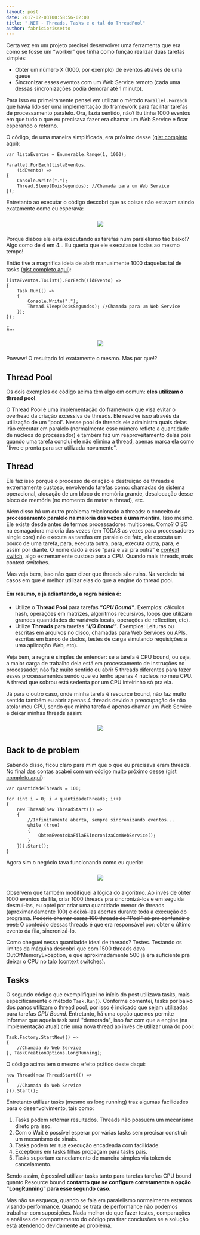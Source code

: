 ```yaml
---
layout: post
date: 2017-02-03T00:58:56-02:00
title: ".NET - Threads, Tasks e o tal do ThreadPool"
author: fabriciorissetto
---
```


Certa vez em um projeto precisei desenvolver uma ferramenta que era como se fosse um “worker” que tinha como função realizar duas tarefas simples:

- Obter um número X (1000, por exemplo) de eventos através de uma queue
- Sincronizar esses eventos com um Web Service remoto (cada uma dessas sincronizações podia demorar até 1 minuto).

Para isso eu primeiramente pensei em utilizar o método `Parallel.Foreach` que havia lido ser uma implementação do framework para facilitar tarefas de processamento paralelo. Ora, fazia sentido, não? Eu tinha 1000 eventos em que tudo o que eu precisava fazer era chamar um Web Service e ficar esperando o retorno. 

O código, de uma maneira simplificada, era próximo desse ([gist completo aqui]( https://gist.github.com/fabriciorissetto/69cfb8188cbab6c61eed30b6f814cdbf)):

    var listaEventos = Enumerable.Range(1, 1000);

    Parallel.ForEach(listaEventos,
        (idEvento) =>
    {
        Console.Write(".");
        Thread.Sleep(DoisSegundos); //Chamada para um Web Service
    });

Entretanto ao executar o código descobri que as coisas não estavam saindo exatamente como eu esperava:

<center>
  <img style="margin: 10px" src="{{ site.baseurl }}/content/2017-02-03-threadsetasks/parallel.gif" />
</center>

Porque diabos ele está executando as tarefas num paralelismo tão baixo!? Algo como de 4 em 4... Eu queria que ele executasse todas ao mesmo tempo!

Então tive a magnífica ideia de abrir manualmente 1000 daquelas tal de tasks ([gist completo aqui]( https://gist.github.com/fabriciorissetto/ca78913af7cadc5abb6550e7aad34bee)):

    listaEventos.ToList().ForEach((idEvento) =>
    {
        Task.Run(() =>
        {
            Console.Write(".");
            Thread.Sleep(DoisSegundos); //Chamada para um Web Service
        });
    });

E... 

<center>
  <img style="margin: 10px" src="{{ site.baseurl }}/content/2017-02-03-threadsetasks/parallel.gif" />
</center>

Powww! O resultado foi exatamente o mesmo. Mas por que!?

## Thread Pool
Os dois exemplos de código acima têm algo em comum: **eles utilizam o thread pool**.

O Thread Pool é uma implementação do framework que visa evitar o overhead da criação excessiva de threads. Ele resolve isso através da utilização de um “pool”. Nesse pool de threads ele administra quais delas irão executar em paralelo (normalmente esse número reflete a quantidade de núcleos do processador) e também faz um reaproveitamento delas pois quando uma tarefa conclui ele não elimina a thread, apenas marca ela como "livre e pronta para ser utilizada novamente".

## Thread
Ele faz isso porque o processo de criação e destruição de threads é extremamente custoso, envolvendo tarefas como: chamadas de sistema operacional, alocação de um bloco de memória grande, desalocação desse bloco de memória (no momento de matar a thread), etc. 

Além disso há um outro problema relacionado a threads: o conceito de **processamento paralelo na maioria das vezes é uma mentira**. Isso mesmo. Ele existe desde antes de termos processadores multicores. Como? O SO na esmagadora maioria das vezes (em TODAS as vezes para processadores single core) não executa as tarefas em paralelo de fato, ele executa um pouco de uma tarefa, para, executa outra, para, executa outra, para, e assim por diante. O nome dado a esse “para e vai pra outra” é [context switch]( https://en.wikipedia.org/wiki/Context_switch), algo extremamente custoso para a CPU. Quando mais threads, mais context switches. 

Mas veja bem, isso não quer dizer que threads são ruins. Na verdade há casos em que é melhor utilizar elas do que a engine do thread pool. 

#### Em resumo, e já adiantando, a regra básica é:

- Utilize o **Thread Pool** para tarefas ***"CPU Bound"***. Exemplos: cálculos hash, operações em matrizes, algoritmos recursivos, loops que utilizam grandes quantidades de variáveis locais, operações de reflection, etc).
- Utilize **Threads** para tarefas ***"I/O Bound"***. Exemplos: Leituras ou escritas em arquivos no disco, chamadas para Web Services ou APIs, escritas em banco de dados, testes de carga simulando requisições a uma aplicação Web, etc).

Veja bem, a regra é simples de entender: se a tarefa é CPU bound, ou seja, a maior carga de trabalho dela está em processamento de instruções no processador, não faz muito sentido eu abrir 5 threads diferentes para fazer esses processamentos sendo que eu tenho apenas 4 núcleos no meu CPU. A thread que sobrou está sedenta por um CPU inteirinho só pra ela.

Já para o outro caso, onde minha tarefa é resource bound, não faz muito sentido também eu abrir apenas 4 threads devido a preocupação de não atolar meu CPU, sendo que minha tarefa é apenas chamar um Web Service e deixar minhas threads assim:

<center>
  <img style="margin: 10px" src="{{ site.baseurl }}/content/2017-02-03-threadsetasks/bored.png" />
</center>

## Back to de problem

Sabendo disso, ficou claro para mim que o que eu precisava eram threads. No final das contas acabei com um código muito próximo desse ([gist completo aqui](https://gist.github.com/fabriciorissetto/96b9db06f17bd10f4fdd0ab969a83845)):

    var quantidadeThreads = 100;
    
    for (int i = 0; i < quantidadeThreads; i++)
    {
        new Thread(new ThreadStart(() =>
        {
            //Infinitamente aberta, sempre sincronizando eventos...
            while (true)
            {
                ObtemEventoDaFilaESincronizaComWebService();
            }
        })).Start();
    }

Agora sim o negócio tava funcionando como eu queria:

<center>
  <img style="margin: 10px" src="{{ site.baseurl }}/content/2017-02-03-threadsetasks/threads.gif" />
</center>

Observem que também modifiquei a lógica do algoritmo. Ao invés de obter 1000 eventos da fila, criar 1000 threads pra sincronizá-los e em seguida destruí-las, eu optei por criar uma quantidade menor de threads (aproximandamente 100) e deixá-las abertas durante toda a execução do programa. <del>Poderia chamar essas 100 threads de "Pool" só pra confundir o post.</del> O conteúdo dessas threads é que era responsável por: obter o último evento da fila, sincronizá-lo.

Como cheguei nessa quantiadde ideal de threads? Testes. Testando os limites da máquina descobri que com 1500 threads dava OutOfMemoryException, e que aproximadamente 500 já era suficiente pra deixar o CPU no talo (context switches).

## Tasks

O segundo código que exemplifiquei no início do post utilizava tasks, mais especificamente o método `Task.Run()`. Conforme comentei, tasks por baixo dos panos utilizam o thread pool, por isso é indicado que sejam utilizadas para tarefas *CPU Bound*. Entretanto, há uma opção que nos permite informar que aquela task será "demorada", isso faz com que a engine (na implementação atual) crie uma nova thread ao invés de utilizar uma do pool:

    Task.Factory.StartNew(() =>
    {
        //Chamada do Web Service
    }, TaskCreationOptions.LongRunning);

O código acima tem o mesmo efeito prático deste daqui:

    new Thread(new ThreadStart(() =>
    {
        //Chamada do Web Service
    })).Start();

Entretanto utilizar tasks (mesmo as long running) traz algumas facilidades para o desenvolvimento, tais como:

1. Tasks podem retornar resultados. Threads não possuem um mecanismo direto pra isso.
2. Com o Wait é possível esperar por várias tasks sem precisar construir um mecanismo de sinais.
3. Tasks podem ter sua execução encadeada com facilidade.
4. Exceptions em tasks filhas propagam para tasks pais.
5. Tasks suportam cancelamento de maneira simples via token de cancelamento.

Sendo assim, é possível utilizar tasks tanto para tarefas tarefas CPU bound quanto Resource bound **contanto que se configure corretamente a opção "LongRunning" para esse segundo caso**.  

Mas não se esqueça, quando se fala em paralelismo normalmente estamos visando performance. Quando se trata de performance não podemos trabalhar com suposições. Nada melhor do que fazer testes, comparações e análises de comportamento do código pra tirar conclusões se a solução está atendendo devidamente ao problema.